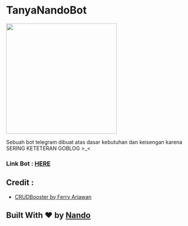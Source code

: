# TanyaNandoBot
<img src="https://www.freevector.com/uploads/vector/preview/15637/FreeVector-Man-With-Question-Mark.jpg" width="300px">

Sebuah bot telegram dibuat atas dasar kebutuhan dan keisengan karena SERING KETETERAN GOBLOG >_<

### Link Bot : [HERE](https://t.me/tanyanandobot)

## Credit : 
- [CRUDBooster by Ferry Ariawan](https://github.com/crocodic-studio/crudbooster)

## Built With :heart: by [Nando](https://github.com/robyfirnandoyusuf)